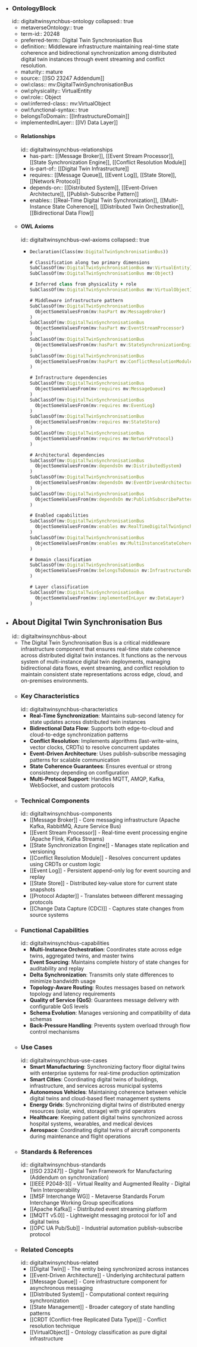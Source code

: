 - ### OntologyBlock
  id:: digitaltwinsynchbus-ontology
  collapsed:: true
	- metaverseOntology:: true
	- term-id:: 20248
	- preferred-term:: Digital Twin Synchronisation Bus
	- definition:: Middleware infrastructure maintaining real-time state coherence and bidirectional synchronization among distributed digital twin instances through event streaming and conflict resolution.
	- maturity:: mature
	- source:: [[ISO 23247 Addendum]]
	- owl:class:: mv:DigitalTwinSynchronisationBus
	- owl:physicality:: VirtualEntity
	- owl:role:: Object
	- owl:inferred-class:: mv:VirtualObject
	- owl:functional-syntax:: true
	- belongsToDomain:: [[InfrastructureDomain]]
	- implementedInLayer:: [[IV) Data Layer]]
	- #### Relationships
	  id:: digitaltwinsynchbus-relationships
		- has-part:: [[Message Broker]], [[Event Stream Processor]], [[State Synchronization Engine]], [[Conflict Resolution Module]]
		- is-part-of:: [[Digital Twin Infrastructure]]
		- requires:: [[Message Queue]], [[Event Log]], [[State Store]], [[Network Protocol]]
		- depends-on:: [[Distributed System]], [[Event-Driven Architecture]], [[Publish-Subscribe Pattern]]
		- enables:: [[Real-Time Digital Twin Synchronization]], [[Multi-Instance State Coherence]], [[Distributed Twin Orchestration]], [[Bidirectional Data Flow]]
	- #### OWL Axioms
	  id:: digitaltwinsynchbus-owl-axioms
	  collapsed:: true
		- ```clojure
		  Declaration(Class(mv:DigitalTwinSynchronisationBus))

		  # Classification along two primary dimensions
		  SubClassOf(mv:DigitalTwinSynchronisationBus mv:VirtualEntity)
		  SubClassOf(mv:DigitalTwinSynchronisationBus mv:Object)

		  # Inferred class from physicality + role
		  SubClassOf(mv:DigitalTwinSynchronisationBus mv:VirtualObject)

		  # Middleware infrastructure pattern
		  SubClassOf(mv:DigitalTwinSynchronisationBus
		    ObjectSomeValuesFrom(mv:hasPart mv:MessageBroker)
		  )
		  SubClassOf(mv:DigitalTwinSynchronisationBus
		    ObjectSomeValuesFrom(mv:hasPart mv:EventStreamProcessor)
		  )
		  SubClassOf(mv:DigitalTwinSynchronisationBus
		    ObjectSomeValuesFrom(mv:hasPart mv:StateSynchronizationEngine)
		  )
		  SubClassOf(mv:DigitalTwinSynchronisationBus
		    ObjectSomeValuesFrom(mv:hasPart mv:ConflictResolutionModule)
		  )

		  # Infrastructure dependencies
		  SubClassOf(mv:DigitalTwinSynchronisationBus
		    ObjectSomeValuesFrom(mv:requires mv:MessageQueue)
		  )
		  SubClassOf(mv:DigitalTwinSynchronisationBus
		    ObjectSomeValuesFrom(mv:requires mv:EventLog)
		  )
		  SubClassOf(mv:DigitalTwinSynchronisationBus
		    ObjectSomeValuesFrom(mv:requires mv:StateStore)
		  )
		  SubClassOf(mv:DigitalTwinSynchronisationBus
		    ObjectSomeValuesFrom(mv:requires mv:NetworkProtocol)
		  )

		  # Architectural dependencies
		  SubClassOf(mv:DigitalTwinSynchronisationBus
		    ObjectSomeValuesFrom(mv:dependsOn mv:DistributedSystem)
		  )
		  SubClassOf(mv:DigitalTwinSynchronisationBus
		    ObjectSomeValuesFrom(mv:dependsOn mv:EventDrivenArchitecture)
		  )
		  SubClassOf(mv:DigitalTwinSynchronisationBus
		    ObjectSomeValuesFrom(mv:dependsOn mv:PublishSubscribePattern)
		  )

		  # Enabled capabilities
		  SubClassOf(mv:DigitalTwinSynchronisationBus
		    ObjectSomeValuesFrom(mv:enables mv:RealTimeDigitalTwinSynchronization)
		  )
		  SubClassOf(mv:DigitalTwinSynchronisationBus
		    ObjectSomeValuesFrom(mv:enables mv:MultiInstanceStateCoherence)
		  )

		  # Domain classification
		  SubClassOf(mv:DigitalTwinSynchronisationBus
		    ObjectSomeValuesFrom(mv:belongsToDomain mv:InfrastructureDomain)
		  )

		  # Layer classification
		  SubClassOf(mv:DigitalTwinSynchronisationBus
		    ObjectSomeValuesFrom(mv:implementedInLayer mv:DataLayer)
		  )
		  ```
- ## About Digital Twin Synchronisation Bus
  id:: digitaltwinsynchbus-about
	- The Digital Twin Synchronisation Bus is a critical middleware infrastructure component that ensures real-time state coherence across distributed digital twin instances. It functions as the nervous system of multi-instance digital twin deployments, managing bidirectional data flows, event streaming, and conflict resolution to maintain consistent state representations across edge, cloud, and on-premises environments.
	- ### Key Characteristics
	  id:: digitaltwinsynchbus-characteristics
		- **Real-Time Synchronization**: Maintains sub-second latency for state updates across distributed twin instances
		- **Bidirectional Data Flow**: Supports both edge-to-cloud and cloud-to-edge synchronization patterns
		- **Conflict Resolution**: Implements algorithms (last-write-wins, vector clocks, CRDTs) to resolve concurrent updates
		- **Event-Driven Architecture**: Uses publish-subscribe messaging patterns for scalable communication
		- **State Coherence Guarantees**: Ensures eventual or strong consistency depending on configuration
		- **Multi-Protocol Support**: Handles MQTT, AMQP, Kafka, WebSocket, and custom protocols
	- ### Technical Components
	  id:: digitaltwinsynchbus-components
		- [[Message Broker]] - Core messaging infrastructure (Apache Kafka, RabbitMQ, Azure Service Bus)
		- [[Event Stream Processor]] - Real-time event processing engine (Apache Flink, Kafka Streams)
		- [[State Synchronization Engine]] - Manages state replication and versioning
		- [[Conflict Resolution Module]] - Resolves concurrent updates using CRDTs or custom logic
		- [[Event Log]] - Persistent append-only log for event sourcing and replay
		- [[State Store]] - Distributed key-value store for current state snapshots
		- [[Protocol Adapter]] - Translates between different messaging protocols
		- [[Change Data Capture (CDC)]] - Captures state changes from source systems
	- ### Functional Capabilities
	  id:: digitaltwinsynchbus-capabilities
		- **Multi-Instance Orchestration**: Coordinates state across edge twins, aggregated twins, and master twins
		- **Event Sourcing**: Maintains complete history of state changes for auditability and replay
		- **Delta Synchronization**: Transmits only state differences to minimize bandwidth usage
		- **Topology-Aware Routing**: Routes messages based on network topology and latency requirements
		- **Quality of Service (QoS)**: Guarantees message delivery with configurable QoS levels
		- **Schema Evolution**: Manages versioning and compatibility of data schemas
		- **Back-Pressure Handling**: Prevents system overload through flow control mechanisms
	- ### Use Cases
	  id:: digitaltwinsynchbus-use-cases
		- **Smart Manufacturing**: Synchronizing factory floor digital twins with enterprise systems for real-time production optimization
		- **Smart Cities**: Coordinating digital twins of buildings, infrastructure, and services across municipal systems
		- **Autonomous Vehicles**: Maintaining coherence between vehicle digital twins and cloud-based fleet management systems
		- **Energy Grids**: Synchronizing digital twins of distributed energy resources (solar, wind, storage) with grid operators
		- **Healthcare**: Keeping patient digital twins synchronized across hospital systems, wearables, and medical devices
		- **Aerospace**: Coordinating digital twins of aircraft components during maintenance and flight operations
	- ### Standards & References
	  id:: digitaltwinsynchbus-standards
		- [[ISO 23247]] - Digital Twin Framework for Manufacturing (Addendum on synchronization)
		- [[IEEE P2048-3]] - Virtual Reality and Augmented Reality - Digital Twin Interoperability
		- [[MSF Interchange WG]] - Metaverse Standards Forum Interchange Working Group specifications
		- [[Apache Kafka]] - Distributed event streaming platform
		- [[MQTT v5.0]] - Lightweight messaging protocol for IoT and digital twins
		- [[OPC UA Pub/Sub]] - Industrial automation publish-subscribe protocol
	- ### Related Concepts
	  id:: digitaltwinsynchbus-related
		- [[Digital Twin]] - The entity being synchronized across instances
		- [[Event-Driven Architecture]] - Underlying architectural pattern
		- [[Message Queue]] - Core infrastructure component for asynchronous messaging
		- [[Distributed System]] - Computational context requiring synchronization
		- [[State Management]] - Broader category of state handling patterns
		- [[CRDT (Conflict-free Replicated Data Type)]] - Conflict resolution technique
		- [[VirtualObject]] - Ontology classification as pure digital infrastructure
